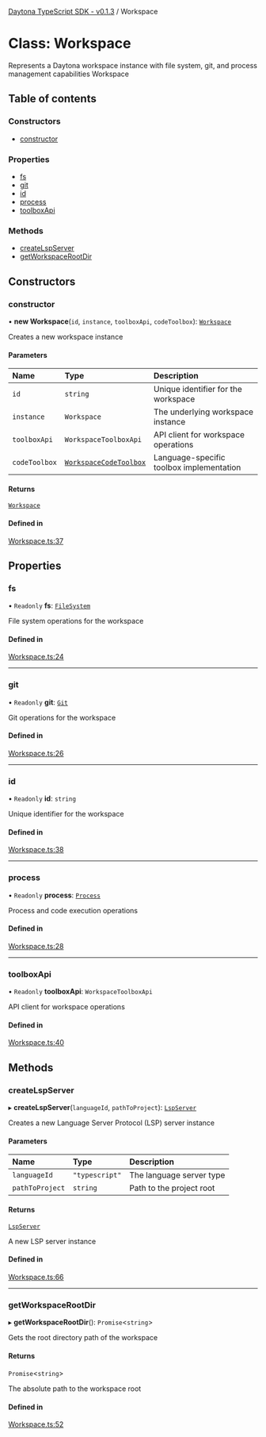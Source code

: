 [Daytona TypeScript SDK - v0.1.3](../README.md) / Workspace

# Class: Workspace

Represents a Daytona workspace instance with file system, git, and process management capabilities
 Workspace

## Table of contents

### Constructors

- [constructor](Workspace.md#constructor)

### Properties

- [fs](Workspace.md#fs)
- [git](Workspace.md#git)
- [id](Workspace.md#id)
- [process](Workspace.md#process)
- [toolboxApi](Workspace.md#toolboxapi)

### Methods

- [createLspServer](Workspace.md#createlspserver)
- [getWorkspaceRootDir](Workspace.md#getworkspacerootdir)

## Constructors

### constructor

• **new Workspace**(`id`, `instance`, `toolboxApi`, `codeToolbox`): [`Workspace`](Workspace.md)

Creates a new workspace instance

#### Parameters

| Name | Type | Description |
| :------ | :------ | :------ |
| `id` | `string` | Unique identifier for the workspace |
| `instance` | `Workspace` | The underlying workspace instance |
| `toolboxApi` | `WorkspaceToolboxApi` | API client for workspace operations |
| `codeToolbox` | [`WorkspaceCodeToolbox`](../interfaces/WorkspaceCodeToolbox.md) | Language-specific toolbox implementation |

#### Returns

[`Workspace`](Workspace.md)

#### Defined in

[Workspace.ts:37](https://github.com/daytonaio/sdk/blob/b45168f061cd6be86cb18d4f6da11d28c59292bf/packages/typescript/src/Workspace.ts#L37)

## Properties

### fs

• `Readonly` **fs**: [`FileSystem`](FileSystem.md)

File system operations for the workspace

#### Defined in

[Workspace.ts:24](https://github.com/daytonaio/sdk/blob/b45168f061cd6be86cb18d4f6da11d28c59292bf/packages/typescript/src/Workspace.ts#L24)

___

### git

• `Readonly` **git**: [`Git`](Git.md)

Git operations for the workspace

#### Defined in

[Workspace.ts:26](https://github.com/daytonaio/sdk/blob/b45168f061cd6be86cb18d4f6da11d28c59292bf/packages/typescript/src/Workspace.ts#L26)

___

### id

• `Readonly` **id**: `string`

Unique identifier for the workspace

#### Defined in

[Workspace.ts:38](https://github.com/daytonaio/sdk/blob/b45168f061cd6be86cb18d4f6da11d28c59292bf/packages/typescript/src/Workspace.ts#L38)

___

### process

• `Readonly` **process**: [`Process`](Process.md)

Process and code execution operations

#### Defined in

[Workspace.ts:28](https://github.com/daytonaio/sdk/blob/b45168f061cd6be86cb18d4f6da11d28c59292bf/packages/typescript/src/Workspace.ts#L28)

___

### toolboxApi

• `Readonly` **toolboxApi**: `WorkspaceToolboxApi`

API client for workspace operations

#### Defined in

[Workspace.ts:40](https://github.com/daytonaio/sdk/blob/b45168f061cd6be86cb18d4f6da11d28c59292bf/packages/typescript/src/Workspace.ts#L40)

## Methods

### createLspServer

▸ **createLspServer**(`languageId`, `pathToProject`): [`LspServer`](LspServer.md)

Creates a new Language Server Protocol (LSP) server instance

#### Parameters

| Name | Type | Description |
| :------ | :------ | :------ |
| `languageId` | ``"typescript"`` | The language server type |
| `pathToProject` | `string` | Path to the project root |

#### Returns

[`LspServer`](LspServer.md)

A new LSP server instance

#### Defined in

[Workspace.ts:66](https://github.com/daytonaio/sdk/blob/b45168f061cd6be86cb18d4f6da11d28c59292bf/packages/typescript/src/Workspace.ts#L66)

___

### getWorkspaceRootDir

▸ **getWorkspaceRootDir**(): `Promise`\<`string`\>

Gets the root directory path of the workspace

#### Returns

`Promise`\<`string`\>

The absolute path to the workspace root

#### Defined in

[Workspace.ts:52](https://github.com/daytonaio/sdk/blob/b45168f061cd6be86cb18d4f6da11d28c59292bf/packages/typescript/src/Workspace.ts#L52)
